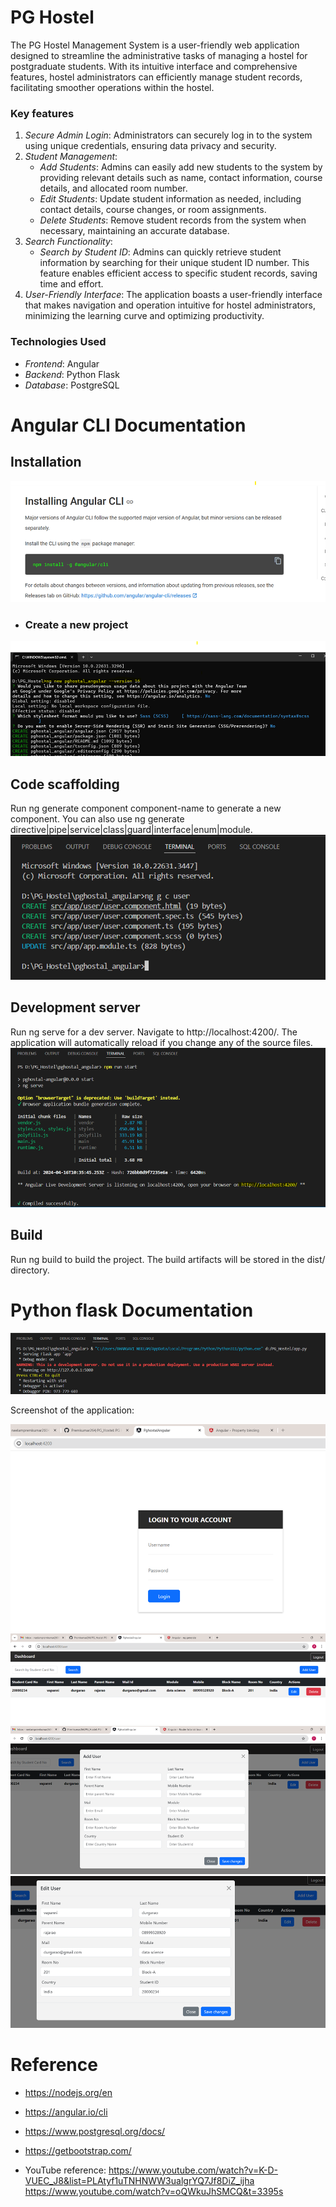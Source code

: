# PG Hostel
The PG Hostel Management System is a user-friendly web application designed to streamline the administrative tasks of managing a hostel for postgraduate students. With its intuitive interface and comprehensive features, hostel administrators can efficiently manage student records, facilitating smoother operations within the hostel.

### Key features

1. *Secure Admin Login*: Administrators can securely log in to the system using unique credentials, ensuring data privacy and security.
2. *Student Management*:
   - *Add Students*: Admins can easily add new students to the system by providing relevant details such as name, contact information, course details, and allocated room number.
   - *Edit Students*: Update student information as needed, including contact details, course changes, or room assignments.
   - *Delete Students*: Remove student records from the system when necessary, maintaining an accurate database.
3. *Search Functionality*:
   - *Search by Student ID*: Admins can quickly retrieve student information by searching for their unique student ID number. This feature enables efficient access to specific student records, saving time and effort.
4. *User-Friendly Interface*: The application boasts a user-friendly interface that makes navigation and operation intuitive for hostel administrators, minimizing the learning curve and optimizing productivity.

### Technologies Used

- *Frontend*: Angular
- *Backend*: Python Flask
- *Database*: PostgreSQL

# Angular CLI Documentation

## Installation
![installation](screenshorts/image.png)


- ### Create a new project

![Create a New Project](screenshorts/image_1.png)

## Code scaffolding

Run ng generate component component-name to generate a new component. You can also use ng generate directive|pipe|service|class|guard|interface|enum|module.
![code scaffolding](screenshorts/image_2.png)

## Development server

Run ng serve for a dev server. Navigate to http://localhost:4200/. The application will automatically reload if you change any of the source files.
![ng serve](screenshorts/image_3.png)

## Build

Run ng build to build the project. The build artifacts will be stored in the dist/ directory.

# Python flask Documentation

![py flask documentation](screenshorts/image-8.png)


Screenshot of the application:

 
![alt text](screenshorts/image-4.png)
![alt text](screenshorts/image-5.png)
![alt text](screenshorts/image-6.png)
![alt text](screenshorts/image-7.png)

# Reference
- https://nodejs.org/en
- https://angular.io/cli
- https://www.postgresql.org/docs/
- https://getbootstrap.com/

- YouTube reference: https://www.youtube.com/watch?v=K-D-VUEC_J8&list=PLAtyf1uTNHNWW3ualgrYQ7Jf8DiZ_ijha
                     https://www.youtube.com/watch?v=oQWkuJhSMCQ&t=3395s